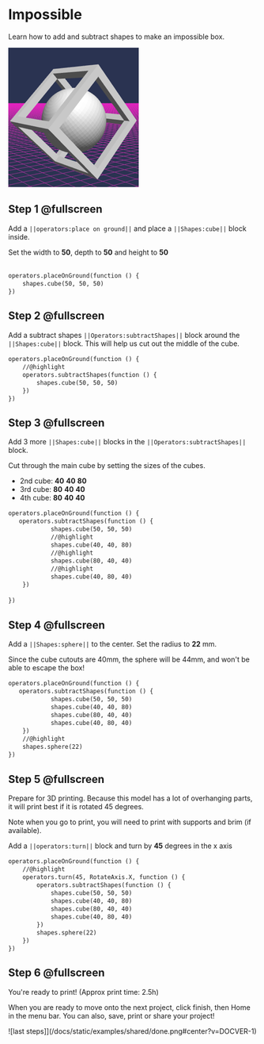# Impossible

Learn how to add and subtract shapes to make an impossible box.

![Make an impossible box](/docs/static/examples/impossible-box/project-image.png)



## Step 1 @fullscreen

Add a ``||operators:place on ground||``  and place a ``||Shapes:cube||`` block inside.

Set the width to **50**, depth to **50** and height to **50**

```blocks

operators.placeOnGround(function () {
    shapes.cube(50, 50, 50)
})

```

## Step 2 @fullscreen

Add a subtract shapes ``||Operators:subtractShapes||`` block around the ``||Shapes:cube||`` block.  This will help us cut out the middle of the cube.

```blocks
operators.placeOnGround(function () {
    //@highlight
    operators.subtractShapes(function () {
        shapes.cube(50, 50, 50)
    })
})
```

## Step 3 @fullscreen
Add 3 more ``||Shapes:cube||`` blocks in the ``||Operators:subtractShapes||`` block. 

Cut through the main cube by setting the sizes of the cubes.

* 2nd cube: **40** **40** **80**
* 3rd cube: **80** **40** **40**
* 4th cube: **80** **40** **40**


```blocks
operators.placeOnGround(function () {
   operators.subtractShapes(function () {
            shapes.cube(50, 50, 50)
            //@highlight
            shapes.cube(40, 40, 80)
            //@highlight
            shapes.cube(80, 40, 40)
            //@highlight
            shapes.cube(40, 80, 40)
    })

})
```

## Step 4 @fullscreen
Add a ``||Shapes:sphere||`` to the center.  Set the radius to **22** mm.

Since the cube cutouts are 40mm, the sphere will be 44mm, and won't be able to escape the box!

```blocks
operators.placeOnGround(function () {
   operators.subtractShapes(function () {
            shapes.cube(50, 50, 50)
            shapes.cube(40, 40, 80)
            shapes.cube(80, 40, 40)
            shapes.cube(40, 80, 40)
    })
    //@highlight
    shapes.sphere(22)
})
```

## Step 5 @fullscreen
Prepare for 3D printing.  Because this model has a lot of overhanging parts, it will print best if it is rotated 45 degrees. 

Note when you go to print, you will need to print with supports and brim (if available). 

Add a ``||operators:turn||`` block and turn by **45** degrees in the x axis

```blocks
operators.placeOnGround(function () {
    //@highlight
    operators.turn(45, RotateAxis.X, function () {
        operators.subtractShapes(function () {
            shapes.cube(50, 50, 50)
            shapes.cube(40, 40, 80)
            shapes.cube(80, 40, 40)
            shapes.cube(40, 80, 40)
        })
        shapes.sphere(22)
    })
})
```
## Step 6 @fullscreen
You're ready to print!  (Approx print time: 2.5h)
 
 When you are ready to move onto the next project, click finish, then Home in the menu bar. You can also, save, print or share your project!

![last steps]](/docs/static/examples/shared/done.png#center?v=DOCVER-1)

